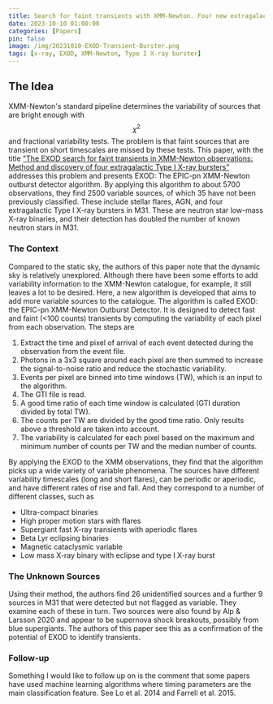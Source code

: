 ```yaml
---
title: Search for faint transients with XMM-Newton. Four new extragalactic Type I X-ray bursters - Notes on Pastor-Marazuela et al. 2020
date: 2023-10-10 01:00:00
categories: [Papers]
pin: false
image: /img/20231010-EXOD-Transient-Burster.png
tags: [x-ray, EXOD, XMM-Newton, Type I X-ray burster]
---
```


<script type="text/javascript" async
  src="https://cdn.mathjax.org/mathjax/latest/MathJax.js?config=TeX-MML-AM_CHTML">
</script>

## The Idea
XMM-Newton's standard pipeline determines the variability of sources that are bright enough with $$\chi^2$$ and fractional variability tests. The problem is that faint sources that are transient on short timescales are missed by these tests. This paper, with the title ["The EXOD search for faint transients in XMM-Newton observations: Method and discovery of four extragalactic Type I X-ray bursters"](https://arxiv.org/abs/2005.08673) addresses this problem and presents EXOD: The EPIC-pn XMM-Newton outburst detector algorithm. By applying this algorithm to about 5700 observations, they find 2500 variable sources, of which 35 have not been previously classified. These include stellar flares, AGN, and four extragalactic Type I X-ray bursters in M31. These are neutron star low-mass X-ray binaries, and their detection has doubled the number of known neutron stars in M31.

### The Context
Compared to the static sky, the authors of this paper note that the dynamic sky is relatively unexplored. Although there have been some efforts to add variability information to the XMM-Newton catalogue, for example, it still leaves a lot to be desired. Here, a new algorithm is developed that aims to add more variable sources to the catalogue. The algorithm is called EXOD: the EPIC-pn XMM-Newton Outburst Detector. It is designed to detect fast and faint (<100 counts) transients by computing the variability of each pixel from each observation. The steps are
1. Extract the time and pixel of arrival of each event detected during the observation from the event file.
2. Photons in a 3x3 square around each pixel are then summed to increase the signal-to-noise ratio and reduce the stochastic variability.
3. Events per pixel are binned into time windows (TW), which is an input to the algorithm.
4. The GTI file is read.
5. A good time ratio of each time window is calculated (GTI duration divided by total TW).
6. The counts per TW are divided by the good time ratio. Only results above a threshold are taken into account.
7. The variability is calculated for each pixel based on the maximum and minimum number of counts per TW and the median number of counts.

By applying the EXOD to the XMM observations, they find that the algorithm picks up a wide variety of variable phenomena. The sources have different variability timescales (long and short flares), can be periodic or aperiodic, and have different rates of rise and fall. And they correspond to a number of different classes, such as 
- Ultra-compact binaries
- High proper motion stars with flares
- Supergiant fast X-ray transients with aperiodic flares
- Beta Lyr eclipsing binaries
- Magnetic cataclysmic variable
- Low mass X-ray binary with eclipse and type I X-ray burst

### The Unknown Sources
Using their method, the authors find 26 unidentified sources and a further 9 sources in M31 that were detected but not flagged as variable. They examine each of these in turn. Two sources were also found by Alp & Larsson 2020 and appear to be supernova shock breakouts, possibly from blue supergiants. The authors of this paper see this as a confirmation of the potential of EXOD to identify transients.

### Follow-up
Something I would like to follow up on is the comment that some papers have used machine learning algorithms where timing parameters are the main classification feature. See Lo et al. 2014 and Farrell et al. 2015.